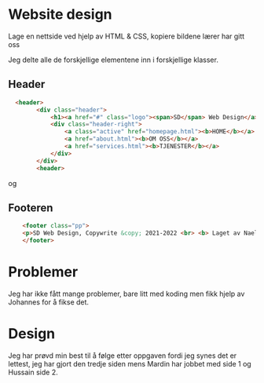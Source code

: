 # Website design
Lage en nettside ved hjelp av HTML &amp; CSS, kopiere bildene lærer har gitt oss

Jeg delte alle de forskjellige elementene inn i forskjellige klasser.


## Header
```html
  <header>
        <div class="header">
            <h1><a href="#" class="logo"><span>SD</span> Web Design</a></h1>
            <div class="header-right">
                <a class="active" href="homepage.html"><b>HOME</b></a>
                <a href="about.html"><b>OM OSS</b></a>
                <a href="services.html"><b>TJENESTER</b></a>
            </div>
        </div>
        <header>
```

og
## Footeren 
```html
    <footer class="pp">
    <p>SD Web Design, Copywrite &copy; 2021-2022 <br> <b> Laget av Nael Hassan</b></p>
    </footer>
```



# Problemer
Jeg har ikke fått mange problemer, bare litt med koding men fikk hjelp av Johannes for å fikse det.

# Design
Jeg har prøvd min best til å følge etter oppgaven fordi jeg synes det er lettest, jeg har gjort den tredje siden mens Mardin har jobbet med side 1 og Hussain side 2.


